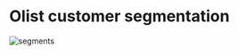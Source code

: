 # Olist customer segmentation


![segments](https://images.unsplash.com/photo-1521104846606-f05901fc8aa7?ixid=MXwxMjA3fDB8MHxwaG90by1wYWdlfHx8fGVufDB8fHw%3D&ixlib=rb-1.2.1&auto=format&fit=crop&w=1950&q=80)
